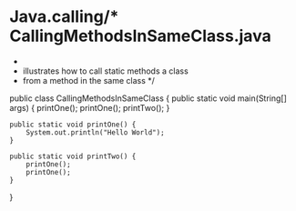 # Java.calling/* CallingMethodsInSameClass.java
 *
 * illustrates how to call static methods a class
 * from a method in the same class
 */

public class CallingMethodsInSameClass
{
	public static void main(String[] args) {
		printOne();
		printOne();
		printTwo();
	}

	public static void printOne() {
		System.out.println("Hello World");
	}

	public static void printTwo() {
		printOne();
		printOne();
	}
}
